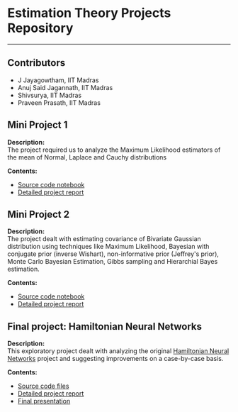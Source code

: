 # Estimation Theory Projects Repository
---

## Contributors 
- J Jayagowtham, IIT Madras
- Anuj Said Jagannath, IIT Madras
- Shivsurya, IIT Madras
- Praveen Prasath, IIT Madras 
  
## Mini Project 1
**Description:**  
The project required us to analyze the Maximum Likelihood estimators of the mean of Normal, Laplace and Cauchy distributions 

**Contents:**  
- [Source code notebook](Mini%20Project%201/Project.ipynb)
- [Detailed project report](Mini%20Project%201/ET_Mini_Project_1.pdf)

## Mini Project 2
**Description:**  
The project dealt with estimating covariance of Bivariate Gaussian distribution using techniques like Maximum Likelihood, Bayesian with conjugate prior (inverse Wishart), non-informative prior (Jeffrey's prior), Monte Carlo Bayesian Estimation, Gibbs sampling and Hierarchial Bayes estimation.

**Contents:**  
- [Source code notebook](Mini%20Project%202/Code.ipynb)
- [Detailed project report](Mini%20Project%202/ET_Mini_Project_2.pdf)


## Final project: Hamiltonian Neural Networks
**Description:**  
This exploratory project dealt with analyzing the original [Hamiltonian Neural Networks](https://github.com/greydanus/hamiltonian-nn) project and suggesting improvements on a case-by-case basis.

**Contents:**  
- [Source code files](Final%20Project%3A%20HNN/)
- [Detailed project report](Final%20Project%3A%20HNN/Final_report.pdf)
- [Final presentation](Final%20Project%3A%20HNN/End_sem_presentation.pdf)  
